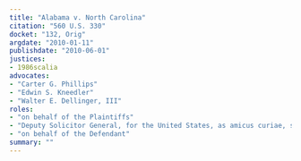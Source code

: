 ```yaml
---
title: "Alabama v. North Carolina"
citation: "560 U.S. 330"
docket: "132, Orig"
argdate: "2010-01-11"
publishdate: "2010-06-01"
justices:
- 1986scalia
advocates:
- "Carter G. Phillips"
- "Edwin S. Kneedler"
- "Walter E. Dellinger, III"
roles:
- "on behalf of the Plaintiffs"
- "Deputy Solicitor General, for the United States, as amicus curiae, supporting neither party"
- "on behalf of the Defendant"
summary: ""
---
```


